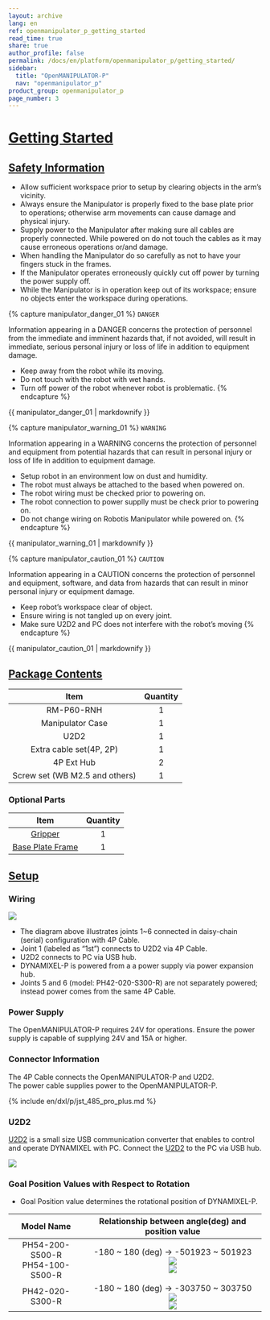 ```yaml
---
layout: archive
lang: en
ref: openmanipulator_p_getting_started
read_time: true
share: true
author_profile: false
permalink: /docs/en/platform/openmanipulator_p/getting_started/
sidebar:
  title: "OpenMANIPULATOR-P"
  nav: "openmanipulator_p"
product_group: openmanipulator_p
page_number: 3
---
```


<style>body {counter-reset: h1 2 !important;}</style>

# [Getting Started](#getting-started)

## [Safety Information](#safety-information)

- Allow sufficient workspace prior to setup by clearing objects in the arm’s vicinity.
- Always ensure the Manipulator is properly fixed to the base plate prior to operations; otherwise arm movements can cause damage and physical injury.
- Supply power to the Manipulator after making sure all cables are properly connected. While powered on do not touch the cables as it may cause erroneous operations or/and damage.
- When handling the Manipulator do so carefully as not to have your fingers stuck in the frames.
- If the Manipulator operates erroneously quickly cut off power by turning the power supply off.
- While the Manipulator is in operation keep out of its workspace; ensure no objects enter the workspace during operations.

{% capture manipulator_danger_01 %}
`DANGER`

Information appearing in a DANGER concerns the protection of personnel from the immediate and imminent hazards that, if not avoided, will result in immediate, serious personal injury or loss of life in addition to equipment damage.
- Keep away from the robot while its moving.
- Do not touch with the robot with wet hands.
- Turn off power of the robot whenever robot is problematic.
{% endcapture %}

<div class="notice--danger">{{ manipulator_danger_01 | markdownify }}</div>


{% capture manipulator_warning_01 %}
`WARNING`

Information appearing in a WARNING concerns the protection of personnel and equipment from potential hazards that can result in personal injury or loss of life in addition to equipment damage.
- Setup robot in an environment low on dust and humidity.
- The robot must always be attached to the based when powered on.
- The robot wiring must be checked prior to powering on.
- The robot connection to power supplly must be check prior to powering on.
- Do not change wiring on Robotis Manipulator while powered on.
{% endcapture %}

<div class="notice--warning">{{ manipulator_warning_01 | markdownify }}</div>

{% capture manipulator_caution_01 %}
`CAUTION`

Information appearing in a CAUTION concerns the protection of personnel and equipment, software, and data from hazards that can result in minor personal injury or equipment damage.
- Keep robot’s workspace clear of object.
- Ensure wiring is not tangled up on every joint.
- Make sure U2D2 and PC does not interfere with the robot’s moving
{% endcapture %}

<div class="notice--warning">{{ manipulator_caution_01 | markdownify }}</div>

## [Package Contents](#package-contents)

|              Item              | Quantity |
|:------------------------------:|:--------:|
|           RM-P60-RNH           |    1     |
|        Manipulator Case        |    1     |
|              U2D2              |    1     |
|    Extra cable set(4P, 2P)     |    1     |
|           4P Ext Hub           |    2     |
| Screw set (WB M2.5 and others) |    1     |

### Optional Parts

|                                              Item                                              | Quantity |
|:----------------------------------------------------------------------------------------------:|:--------:|
|                            [Gripper](/docs/en/platform/rh_p12_rna/)                            |    1     |
| [Base Plate Frame](http://www.robotis-shop-en.com/?act=shop_en.goods_view&GS=2538&GC=GD070002) |    1     |

## [Setup](#setup)

### Wiring

![](/assets/images/platform/openmanipulator_p/wiring.png)

- The diagram above illustrates joints 1~6 connected in daisy-chain (serial) configuration with 4P Cable.
- Joint 1 (labeled as “1st”) connects to U2D2 via 4P Cable.
- U2D2 connects to PC via USB hub.
- DYNAMIXEL-P is powered from a a power supply via power expansion hub.
- Joints 5 and 6 (model: PH42-020-S300-R) are not separately powered; instead power comes from the same 4P Cable.

### Power Supply
The OpenMANIPULATOR-P requires 24V for operations. Ensure the power supply is capable of supplying 24V and 15A or higher.

### Connector Information
The 4P Cable connects the OpenMANIPULATOR-P and U2D2.     
The power cable supplies power to the OpenMANIPULATOR-P.

{% include en/dxl/p/jst_485_pro_plus.md %}

### U2D2
[U2D2](/docs/en/parts/interface/u2d2/) is a small size USB communication converter that enables to control and operate DYNAMIXEL with PC. Connect the [U2D2](/docs/en/parts/interface/u2d2/) to the PC via USB hub.

![](/assets/images/platform/openmanipulator_p/u2d2.png)

### Goal Position Values with Respect to Rotation

- Goal Position value determines the rotational position of DYNAMIXEL-P.

|              Model Name              |                                                                   Relationship between angle(deg) and position value                                                                   |
|:------------------------------------:|:--------------------------------------------------------------------------------------------------------------------------------------------------------------------------------------:|
| PH54-200-S500-R<br />PH54-100-S500-R | -180 ~ 180 (deg) → -501923 ~ 501923<br />![](/assets/images/platform/openmanipulator_p/h54p_goal_position.png)<br />![](/assets/images/platform/openmanipulator_p/h54p_goal_angle.png) |
|           PH42-020-S300-R            | -180 ~ 180 (deg) → -303750 ~ 303750<br />![](/assets/images/platform/openmanipulator_p/h42p_goal_position.png)<br />![](/assets/images/platform/openmanipulator_p/h42p_goal_angle.png) |
